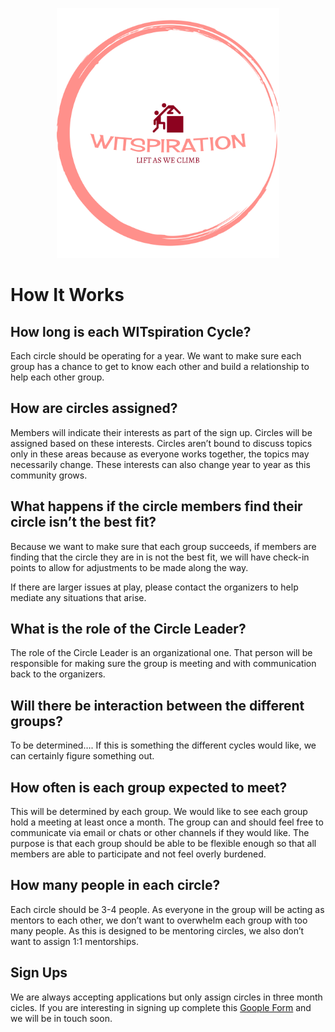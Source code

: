 <p align="center">
<img height=400 src="logo.png" alt="WITspiration">
</p>

# How It Works

## How long is each WITspiration Cycle?
Each circle should be operating for a year. We want to make sure each group has a chance to get to know each other and build a relationship to help each other group.

## How are circles assigned?
Members will indicate their interests as part of the sign up. Circles will be assigned based on these interests. Circles aren’t bound to discuss topics only in these areas because as everyone works together, the topics may necessarily change. These interests can also change year to year as this community grows.

## What happens if the circle members find their circle isn’t the best fit?
Because we want to make sure that each group succeeds, if members are finding that the circle they are in is not the best fit, we will have check-in points to allow for adjustments to be made along the way. 

If there are larger issues at play, please contact the organizers to help mediate any situations that arise. 

## What is the role of the Circle Leader?
The role of the Circle Leader is an organizational one. That person will be responsible for making sure the group is meeting and with communication back to the organizers.

## Will there be interaction between the different groups?
To be determined…. If this is something the different cycles would like, we can certainly figure something out.

## How often is each group expected to meet?
This will be determined by each group. We would like to see each group hold a meeting at least once a month. The group can and should feel free to communicate via email or chats or other channels if they would like. The purpose is that each group should be able to be flexible enough so that all members are able to participate and not feel overly burdened.

## How many people in each circle?
Each circle should be 3-4 people. As everyone in the group will be acting as mentors to each other, we don’t want to overwhelm each group with too many people. As this is designed to be mentoring circles, we also don’t want to assign 1:1 mentorships.

## Sign Ups
We are always accepting applications but only assign circles in three month cicles.  If you are interesting in signing up complete this [Goople Form](https://tinyurl.com/WITspirationInterest) and we will be in touch soon.
